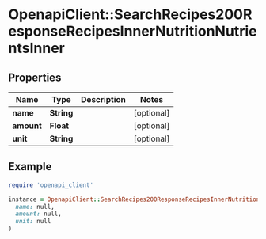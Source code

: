 # OpenapiClient::SearchRecipes200ResponseRecipesInnerNutritionNutrientsInner

## Properties

| Name | Type | Description | Notes |
| ---- | ---- | ----------- | ----- |
| **name** | **String** |  | [optional] |
| **amount** | **Float** |  | [optional] |
| **unit** | **String** |  | [optional] |

## Example

```ruby
require 'openapi_client'

instance = OpenapiClient::SearchRecipes200ResponseRecipesInnerNutritionNutrientsInner.new(
  name: null,
  amount: null,
  unit: null
)
```

